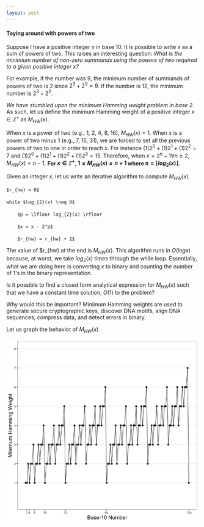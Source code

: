 ```yaml
---
layout: post
---
```



#### Toying around with powers of two

Suppose I have a positive integer $x$ in base 10. It is possible to write $x$ as a sum of powers of two. This raises an interesting question: *What is the minimium number of non-zero summands using the powers of two required to a given positive integer $x$?* 

For example, if the number was 9, the minimum number of summands of powers of two is 2 since $2^3 + 2^0 = 9$. If the number is 12, the minimum number is $2^3 + 2^2$. 

*We have stumbled upon the minimum Hamming weight problem in base 2.* As such, let us define the minimum Hamming weight of a positive integer $x \in \mathbb{Z}^{+}$ as $M_{HW}(x)$.

When $x$ is a power of two (e.g., 1, 2, 4, 8, 16), $M_{HW}(x) = 1$. When $x$ is a power of two minus 1 (e.g., 7, 15, 31), we are forced to set all the previous powers of two to one in order to reach $x$. For instance $(1)2^0 + (1)2^1 + (1)2^2 = 7$ and $(1)2^0 + (1)2^1 + (1)2^2 + (1)2^3 = 15$. Therefore, when $x = 2^n - 1 \forall n \geq 2$, $M_{HW}(x) = n - 1$. **For $x \in \mathbb{Z}^{+}$, $1 \leq M_{HW}(x) \leq n + 1$ where $n = \lfloor log_{2}(x) \rfloor$.**

Given an integer $x$, let us write an iterative algorithm to compute $M_{HW}(x)$. 
	
	$r_{hw} = 0$

	while $log_{2}(x) \neq 0$

		$p = \lfloor log_{2}(x) \rfloor

		$x = x - 2^p$

		$r_{hw} = r_{hw} + 1$

The value of $r_{hw} at the end is $M_{HW}(x)$. This algorithm runs in $O(log x)$ because, at worst, we take $log_{2}(x)$ times through the while loop. Essentially, what we are doing here is converting $x$ to binary and counting the number of 1's in the binary representation. 

Is it possible to find a closed form analytical expression for $M_{HW}(x)$ such that we have a constant time solution, $O(1)$ to the problem? 

Why would this be important? Minimum Hamming weights are used to generate secure cryptographic keys, discover DNA motifs, align DNA sequences, compress data, and detect errors in binary. 

Let us graph the behavior of $M_{HW}(x)$

![<img src="min-hamming-weight.png" width="100"/>](/posts_code/min-hamming-weight.png)  

























